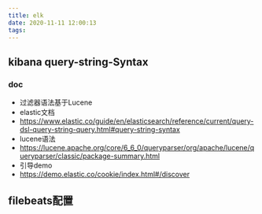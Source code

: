 ```yaml
---
title: elk
date: 2020-11-11 12:00:13
tags:
---
```

## kibana query-string-Syntax
### doc
- 过滤器语法基于Lucene
- elastic文档
- https://www.elastic.co/guide/en/elasticsearch/reference/current/query-dsl-query-string-query.html#query-string-syntax
- lucene语法
- https://lucene.apache.org/core/6_6_0/queryparser/org/apache/lucene/queryparser/classic/package-summary.html
- 引导demo
- https://demo.elastic.co/cookie/index.html#/discover

## filebeats配置
